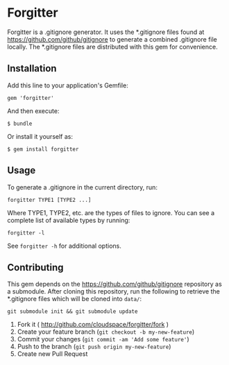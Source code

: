 # Forgitter

Forgitter is a .gitignore generator. It uses the \*.gitignore files found at
https://github.com/github/gitignore to generate a combined .gitignore file
locally. The \*.gitignore files are distributed with this gem for convenience.

## Installation

Add this line to your application's Gemfile:

    gem 'forgitter'

And then execute:

    $ bundle

Or install it yourself as:

    $ gem install forgitter

## Usage

To generate a .gitignore in the current directory, run:

    forgitter TYPE1 [TYPE2 ...]

Where TYPE1, TYPE2, etc. are the types of files to ignore. You can see a
complete list of available types by running:

    forgitter -l

See `forgitter -h` for additional options.

## Contributing

This gem depends on the https://github.com/github/gitignore repository as a
submodule. After cloning this repository, run the following to retrieve the
\*.gitignore files which will be cloned into `data/`:

    git submodule init && git submodule update

1. Fork it ( http://github.com/cloudspace/forgitter/fork )
2. Create your feature branch (`git checkout -b my-new-feature`)
3. Commit your changes (`git commit -am 'Add some feature'`)
4. Push to the branch (`git push origin my-new-feature`)
5. Create new Pull Request
